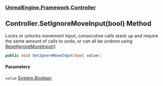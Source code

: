### [UnrealEngine.Framework](UnrealEngine_Framework.md 'UnrealEngine.Framework').[Controller](Controller.md 'UnrealEngine.Framework.Controller')
## Controller.SetIgnoreMoveInput(bool) Method
Locks or unlocks movement input, consecutive calls stack up and require the same amount of calls to undo, or can all be undone using [ResetIgnoreMoveInput()](Controller_ResetIgnoreMoveInput().md 'UnrealEngine.Framework.Controller.ResetIgnoreMoveInput()')
```csharp
public void SetIgnoreMoveInput(bool value);
```
#### Parameters
<a name='UnrealEngine_Framework_Controller_SetIgnoreMoveInput(bool)_value'></a>
`value` [System.Boolean](https://docs.microsoft.com/en-us/dotnet/api/System.Boolean 'System.Boolean')  
  
